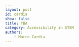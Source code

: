 ```yaml
---
layout: post
id: cardia
show: false
title: TBA
category: Accessibility in STEM
authors:
    - Marco Cardia
---
```


